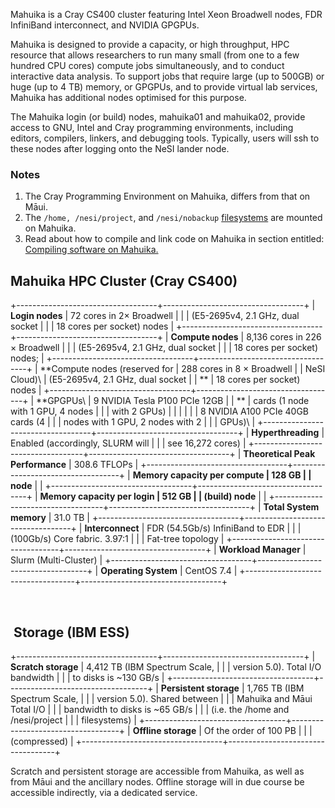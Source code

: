 Mahuika is a Cray CS400 cluster featuring Intel Xeon Broadwell nodes,
FDR InfiniBand interconnect, and NVIDIA GPGPUs.

Mahuika is designed to provide a capacity, or high throughput, HPC
resource that allows researchers to run many small (from one to a few
hundred CPU cores) compute jobs simultaneously, and to conduct
interactive data analysis. To support jobs that require large (up to
500GB) or huge (up to 4 TB) memory, or GPGPUs, and to provide virtual
lab services, Mahuika has additional nodes optimised for this purpose.

The Mahuika login (or build) nodes, mahuika01 and mahuika02, provide
access to GNU, Intel and Cray programming environments, including
editors, compilers, linkers, and debugging tools. Typically, users will
ssh to these nodes after logging onto the NeSI lander node.

### Notes

1.  The Cray Programming Environment on Mahuika, differs from that on
    Māui.
2.  The `/home, /nesi/project`, and `/nesi/nobackup`
    [filesystems](https://support.nesi.org.nz/hc/en-gb/articles/360000177256)
    are mounted on Mahuika.
3.  Read about how to compile and link code on Mahuika in section
    entitled: [Compiling software on
    Mahuika.](https://support.nesi.org.nz/hc/en-gb/articles/360000329015)

## Mahuika HPC Cluster (Cray CS400)

+-----------------------------------+-----------------------------------+
| **Login nodes**                   | 72 cores in 2× Broadwell          |
|                                   | (E5-2695v4, 2.1 GHz, dual socket  |
|                                   | 18 cores per socket) nodes        |
+-----------------------------------+-----------------------------------+
| **Compute nodes**                 | 8,136 cores in 226 × Broadwell    |
|                                   | (E5-2695v4, 2.1 GHz, dual socket  |
|                                   | 18 cores per socket) nodes;       |
+-----------------------------------+-----------------------------------+
| **Compute nodes (reserved for     | 288 cores in 8 × Broadwell        |
| NeSI Cloud)\                      | (E5-2695v4, 2.1 GHz, dual socket  |
| **                                | 18 cores per socket) nodes        |
+-----------------------------------+-----------------------------------+
| **GPGPUs\                         | 9 NVIDIA Tesla P100 PCIe 12GB     |
| **                                | cards (1 node with 1 GPU, 4 nodes |
|                                   | with 2 GPUs)                      |
|                                   |                                   |
|                                   | 8 NVIDIA A100 PCIe 40GB cards (4  |
|                                   | nodes with 1 GPU, 2 nodes with 2  |
|                                   | GPUs)\                            |
+-----------------------------------+-----------------------------------+
| **Hyperthreading**                | Enabled (accordingly, SLURM will  |
|                                   | see 16,272 cores)                 |
+-----------------------------------+-----------------------------------+
| **Theoretical Peak Performance**  | 308.6 TFLOPs                      |
+-----------------------------------+-----------------------------------+
| **Memory capacity per compute     | 128 GB                            |
| node**                            |                                   |
+-----------------------------------+-----------------------------------+
| **Memory capacity per login       | 512 GB                            |
| (build) node**                    |                                   |
+-----------------------------------+-----------------------------------+
| **Total System memory**           | 31.0 TB                           |
+-----------------------------------+-----------------------------------+
| **Interconnect**                  | FDR (54.5Gb/s) InfiniBand to EDR  |
|                                   | (100Gb/s) Core fabric. 3.97:1     |
|                                   | Fat-tree topology                 |
+-----------------------------------+-----------------------------------+
| **Workload Manager**              | Slurm (Multi-Cluster)             |
+-----------------------------------+-----------------------------------+
| **Operating System**              | CentOS 7.4                        |
+-----------------------------------+-----------------------------------+

 

##  Storage (IBM ESS)

+-----------------------------------+-----------------------------------+
| **Scratch storage**               | 4,412 TB (IBM Spectrum Scale,     |
|                                   | version 5.0). Total I/O bandwidth |
|                                   | to disks is \~130 GB/s            |
+-----------------------------------+-----------------------------------+
| **Persistent storage**            | 1,765 TB (IBM Spectrum Scale,     |
|                                   | version 5.0). Shared between      |
|                                   | Mahuika and Māui Total I/O        |
|                                   | bandwidth to disks is \~65 GB/s   |
|                                   | (i.e. the /home and /nesi/project |
|                                   | filesystems)                      |
+-----------------------------------+-----------------------------------+
| **Offline storage**               | Of the order of 100 PB            |
|                                   | (compressed)                      |
+-----------------------------------+-----------------------------------+

Scratch and persistent storage are accessible from Mahuika, as well as
from Māui and the ancillary nodes. Offline storage will in due course be
accessible indirectly, via a dedicated service.

 

 
